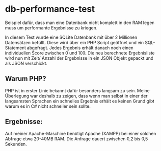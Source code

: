 # db-performance-test
Beispiel dafür, dass man eine Datenbank nicht komplett in den RAM legen muss um performante Ergebnisse zu kriegen.

In diesem Test wurde eine SQLite Datenbank mit über 2 Millionen Datensätzen befüllt. Diese wird über ein PHP Script geöffnet und ein SQL-Statement abgefragt. Jedes Ergebnis erhält danach noch einen individuellen Score zwischen 0 und 100. Die neu berechnete Ergebnisliste wird nun mit Zeit/ Anzahl der Ergebnisse in ein JSON Objekt gepackt und als JSON verschickt. 

## Warum PHP?
PHP ist in erster Linie bekannt dafür besonders langsam zu sein. Meine Überlegung war deshalb zu zeigen, dass wenn man selbst in einer der langsamsten Sprachen ein schnelles Ergebnis erhält es keinen Grund gibt warum es in C# nicht schneller sein sollte.

## Ergebnisse:
Auf meiner Apache-Maschine benötigt Apache (XAMPP) bei einer solchen Abfrage etwa 20-40MB RAM. Die Anfrage dauert zwischen 0,2 bis 0,5 Sekunden.
